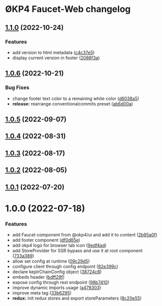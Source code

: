 # ØKP4 Faucet-Web changelog

## [1.1.0](https://github.com/okp4/faucet-web/compare/v1.0.6...v1.1.0) (2022-10-24)


### Features

* add version to html metadata ([c4c37e5](https://github.com/okp4/faucet-web/commit/c4c37e5edfd19b2da6c425707dad363cf79e8e3c))
* display current version in footer ([2088f3a](https://github.com/okp4/faucet-web/commit/2088f3a58ccbd61779bcc18dc3538729770c52d7))

## [1.0.6](https://github.com/okp4/faucet-web/compare/v1.0.5...v1.0.6) (2022-10-21)


### Bug Fixes

* change footer text color to a remaining white color ([d6038a5](https://github.com/okp4/faucet-web/commit/d6038a5f626f8470b4a9c3a03c81dbde272e3b95))
* **release:** rearrange conventionalcommits preset ([ab6d00a](https://github.com/okp4/faucet-web/commit/ab6d00a1022a52c5fa982ca724693463f93fb17f))

## [1.0.5](https://github.com/okp4/faucet-web/compare/v1.0.4...v1.0.5) (2022-09-07)

## [1.0.4](https://github.com/okp4/faucet-web/compare/v1.0.3...v1.0.4) (2022-08-31)

## [1.0.3](https://github.com/okp4/faucet-web/compare/v1.0.2...v1.0.3) (2022-08-17)

## [1.0.2](https://github.com/okp4/faucet-web/compare/v1.0.1...v1.0.2) (2022-08-05)

## [1.0.1](https://github.com/okp4/faucet-web/compare/v1.0.0...v1.0.1) (2022-07-20)

# 1.0.0 (2022-07-18)


### Features

* add Faucet component from @okp4/ui and add it to content ([2b95a0f](https://github.com/okp4/faucet-web/commit/2b95a0fc082dfa32f51fc02e0479953ff960445a))
* add footer component ([df0d65e](https://github.com/okp4/faucet-web/commit/df0d65e4f1ca9bc98414930bfd7e5c82b9fef76f))
* add okp4 logo for browser tab icon ([9edf4ad](https://github.com/okp4/faucet-web/commit/9edf4adb25115c10ef2f32f43f61d0c0decf3d63))
* add StoreProvider for SSR bypass and use it at root component ([733a389](https://github.com/okp4/faucet-web/commit/733a38926dbd4e135b5c3112628aa3227b6ca9bf))
* allow set config at runtime ([09c29d5](https://github.com/okp4/faucet-web/commit/09c29d5542cbc0d17e27e485813e4a1bea973392))
* configure client through config endpoint ([82e399c](https://github.com/okp4/faucet-web/commit/82e399cd4da505ff64fa30c78b70977fbc517cf3))
* declare keplrChainConfig object ([38724c8](https://github.com/okp4/faucet-web/commit/38724c8c4d2ec84a2a53621c68a4fb87beab0504))
* embeds header ([bdff29f](https://github.com/okp4/faucet-web/commit/bdff29fbe74ab0699039db00d3d7a7e158732459))
* expose config through rest endpoint ([98b7410](https://github.com/okp4/faucet-web/commit/98b74104aaef20522641da6586dd89208e30f68f))
* improve dynamic imports usage ([a478303](https://github.com/okp4/faucet-web/commit/a4783032d33971da5fb38975445b56665511d7e3))
* improve meta tag ([33b6295](https://github.com/okp4/faucet-web/commit/33b6295d3ef92e66d2c553ac5b0cbe822c3efce5))
* **redux:** init redux stores and export storeParameters ([8c20e55](https://github.com/okp4/faucet-web/commit/8c20e55f96ca94736faaa1023b94abba7a36a1ae))
